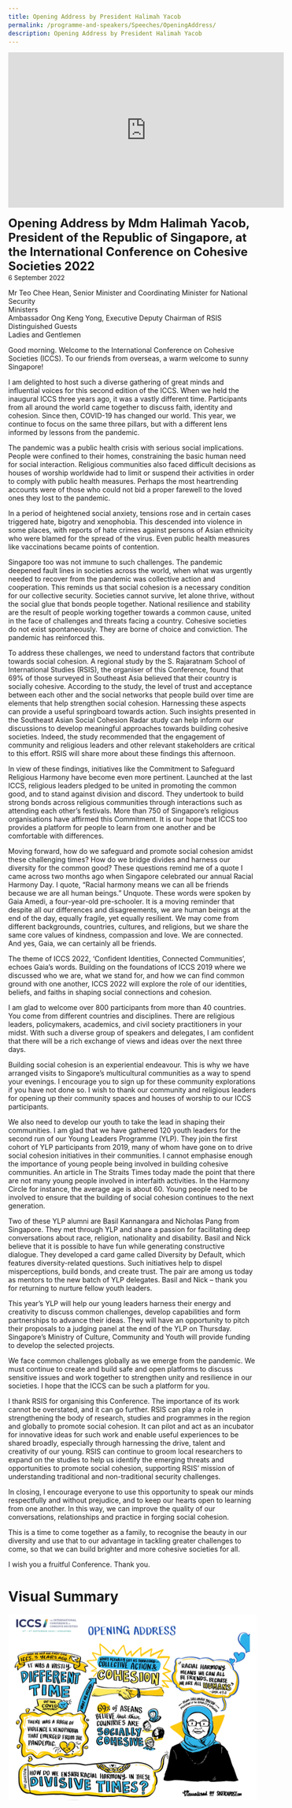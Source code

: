 ```yaml
---
title: Opening Address by President Halimah Yacob
permalink: /programme-and-speakers/Speeches/OpeningAddress/
description: Opening Address by President Halimah Yacob
---
```


<div class="bp-youtube">

<iframe width="560" height="315" src="https://www.youtube.com/embed/bMyL9YtTONI" title="YouTube video player" frameborder="0" allow="accelerometer; autoplay; clipboard-write; encrypted-media; gyroscope; picture-in-picture" allowfullscreen></iframe>

</div>

**<font size="+2">Opening Address by Mdm Halimah Yacob, President of the Republic of Singapore, at the International Conference on Cohesive Societies 2022</font>**  
<font size="-1">6 September 2022</font>

Mr Teo Chee Hean, Senior Minister and Coordinating Minister for National Security  
Ministers  
Ambassador Ong Keng Yong, Executive Deputy Chairman of RSIS  
Distinguished Guests  
Ladies and Gentlemen  

Good morning. Welcome to the International Conference on Cohesive Societies (ICCS). To our friends from overseas, a warm welcome to sunny Singapore!

I am delighted to host such a diverse gathering of great minds and influential voices for this second edition of the ICCS. When we held the inaugural ICCS three years ago, it was a vastly different time. Participants from all around the world came together to discuss faith, identity and cohesion. Since then, COVID-19 has changed our world. This year, we continue to focus on the same three pillars, but with a different lens informed by lessons from the pandemic.  

The pandemic was a public health crisis with serious social implications. People were confined to their homes, constraining the basic human need for social interaction. Religious communities also faced difficult decisions as houses of worship worldwide had to limit or suspend their activities in order to comply with public health measures. Perhaps the most heartrending accounts were of those who could not bid a proper farewell to the loved ones they lost to the pandemic.

In a period of heightened social anxiety, tensions rose and in certain cases triggered hate, bigotry and xenophobia. This descended into violence in some places, with reports of hate crimes against persons of Asian ethnicity who were blamed for the spread of the virus. Even public health measures like vaccinations became points of contention.

Singapore too was not immune to such challenges. The pandemic deepened fault lines in societies across the world, when what was urgently needed to recover from the pandemic was collective action and cooperation. This reminds us that social cohesion is a necessary condition for our collective security. Societies cannot survive, let alone thrive, without the social glue that bonds people together. National resilience and stability are the result of people working together towards a common cause, united in the face of challenges and threats facing a country. Cohesive societies do not exist spontaneously. They are borne of choice and conviction. The pandemic has reinforced this.

To address these challenges, we need to understand factors that contribute towards social cohesion. A regional study by the S. Rajaratnam School of International Studies (RSIS), the organiser of this Conference, found that 69% of those surveyed in Southeast Asia believed that their country is socially cohesive. According to the study, the level of trust and acceptance between each other and the social networks that people build over time are elements that help strengthen social cohesion. Harnessing these aspects can provide a useful springboard towards action. Such insights presented in the Southeast Asian Social Cohesion Radar study can help inform our discussions to develop meaningful approaches towards building cohesive societies. Indeed, the study recommended that the engagement of community and religious leaders and other relevant stakeholders are critical to this effort. RSIS will share more about these findings this afternoon.

In view of these findings, initiatives like the Commitment to Safeguard Religious Harmony have become even more pertinent. Launched at the last ICCS, religious leaders pledged to be united in promoting the common good, and to stand against division and discord. They undertook to build strong bonds across religious communities through interactions such as attending each other’s festivals. More than 750 of Singapore’s religious organisations have affirmed this Commitment. It is our hope that ICCS too provides a platform for people to learn from one another and be comfortable with differences.

Moving forward, how do we safeguard and promote social cohesion amidst these challenging times? How do we bridge divides and harness our diversity for the common good? These questions remind me of a quote I came across two months ago when Singapore celebrated our annual Racial Harmony Day. I quote, “Racial harmony means we can all be friends because we are all human beings.” Unquote. These words were spoken by Gaia Amedi, a four-year-old pre-schooler. It is a moving reminder that despite all our differences and disagreements, we are human beings at the end of the day, equally fragile, yet equally resilient. We may come from different backgrounds, countries, cultures, and religions, but we share the same core values of kindness, compassion and love. We are connected. And yes, Gaia, we can certainly all be friends.

The theme of ICCS 2022, ‘Confident Identities, Connected Communities’, echoes Gaia’s words. Building on the foundations of ICCS 2019 where we discussed who we are, what we stand for, and how we can find common ground with one another, ICCS 2022 will explore the role of our identities, beliefs, and faiths in shaping social connections and cohesion.

I am glad to welcome over 800 participants from more than 40 countries. You come from different countries and disciplines. There are religious leaders, policymakers, academics, and civil society practitioners in your midst. With such a diverse group of speakers and delegates, I am confident that there will be a rich exchange of views and ideas over the next three days.

Building social cohesion is an experiential endeavour. This is why we have arranged visits to Singapore’s multicultural communities as a way to spend your evenings. I encourage you to sign up for these community explorations if you have not done so. I wish to thank our community and religious leaders for opening up their community spaces and houses of worship to our ICCS participants.

We also need to develop our youth to take the lead in shaping their communities. I am glad that we have gathered 120 youth leaders for the second run of our Young Leaders Programme (YLP). They join the first cohort of YLP participants from 2019, many of whom have gone on to drive social cohesion initiatives in their communities. I cannot emphasise enough the importance of young people being involved in building cohesive communities. An article in The Straits Times today made the point that there are not many young people involved in interfaith activities. In the Harmony Circle for instance, the average age is about 60. Young people need to be involved to ensure that the building of social cohesion continues to the next generation.

Two of these YLP alumni are Basil Kannangara and Nicholas Pang from Singapore. They met through YLP and share a passion for facilitating deep conversations about race, religion, nationality and disability. Basil and Nick believe that it is possible to have fun while generating constructive dialogue. They developed a card game called Diversity by Default, which features diversity-related questions. Such initiatives help to dispel misperceptions, build bonds, and create trust. The pair are among us today as mentors to the new batch of YLP delegates. Basil and Nick – thank you for returning to nurture fellow youth leaders.

This year’s YLP will help our young leaders harness their energy and creativity to discuss common challenges, develop capabilities and form partnerships to advance their ideas. They will have an opportunity to pitch their proposals to a judging panel at the end of the YLP on Thursday. Singapore’s Ministry of Culture, Community and Youth will provide funding to develop the selected projects.

We face common challenges globally as we emerge from the pandemic. We must continue to create and build safe and open platforms to discuss sensitive issues and work together to strengthen unity and resilience in our societies. I hope that the ICCS can be such a platform for you.

I thank RSIS for organising this Conference. The importance of its work cannot be overstated, and it can go further. RSIS can play a role in strengthening the body of research, studies and programmes in the region and globally to promote social cohesion. It can pilot and act as an incubator for innovative ideas for such work and enable useful experiences to be shared broadly, especially through harnessing the drive, talent and creativity of our young. RSIS can continue to groom local researchers to expand on the studies to help us identify the emerging threats and opportunities to promote social cohesion, supporting RSIS’ mission of understanding traditional and non-traditional security challenges. 

In closing, I encourage everyone to use this opportunity to speak our minds respectfully and without prejudice, and to keep our hearts open to learning from one another. In this way, we can improve the quality of our conversations, relationships and practice in forging social cohesion.

This is a time to come together as a family, to recognise the beauty in our diversity and use that to our advantage in tackling greater challenges to come, so that we can build brighter and more cohesive societies for all.

I wish you a fruitful Conference. Thank you.
# Visual Summary
![](/images/Opening%20Address_HiRes.jpg)